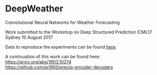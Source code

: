 # DeepWeather
Convolutional Neural Networks for Weather Forecasting

Work submitted to the Workshop on Deep Structured Prediction
ICML17 Sydney 10 August 2017

Data to reproduce the experiments can be found [here](https://drive.google.com/drive/folders/1ZBBjWFSloDY1if1eUR3P44vPl9n3uEoT):


A continuation of this work can be found here:
<br>https://arxiv.org/abs/1903.10274
<br>https://github.com/prl900/precip-encoder-decoders
